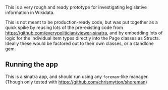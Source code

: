 This is a very rough and ready prototype for investigating legislative
information in Wikidata.

This is not meant to be production-ready code, but was put together as a
quick spike by reusing lots of the pre-existing code from
https://github.com/everypolitician/viewer-sinatra, and by embedding lots
of logic for the individual item types directly into the Page classes as
Structs. Ideally these would be factored out to their own classes, or a
standlone gem.

## Running the app

This is a sinatra app, and should run using any `foreman`-like manager.
(Though only tested with https://github.com/chrismytton/shoreman)


